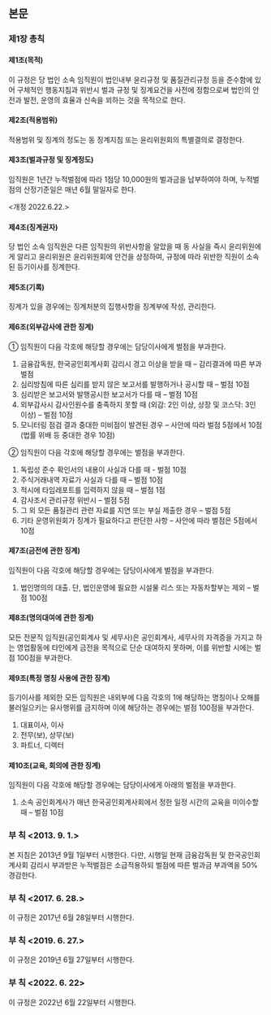 ## 본문

### 제1장 총칙

#### 제1조(목적)

이 규정은 당 법인 소속 임직원이 법인내부 윤리규정 및 품질관리규정 등을 준수함에 있어 구체적인 행동지침과 위반시 벌과 규정 및 징계요건을 사전에 정함으로써 법인의 안전과 발전, 운영의 효율과 신속을 꾀하는 것을 목적으로 한다.

#### 제2조(적용범위)

적용범위 및 징계의 정도는 동 징계지침 또는 윤리위원회의 특별결의로 결정한다.

#### 제3조(벌과규정 및 징계정도)

임직원은 1년간 누적벌점에 따라 1점당 10,000원의 벌과금을 납부하여야 하며, 누적벌점의 산정기준일은 매년 6월 말일자로 한다. 

<개정 2022.6.22.>

#### 제4조(징계권자)

당 법인 소속 임직원은 다른 임직원의 위반사항을 알았을 때 동 사실을 즉시 윤리위원에게 알리고 윤리위원은 윤리위원회에 안건을 상정하여, 규정에 따라 위반한 직원이 소속된 등기이사를 징계한다. 

#### 제5조(기록)

징계가 있을 경우에는 징계처분의 집행사항을 징계부에 작성, 관리한다.

#### 제6조(외부감사에 관한 징계)

① 임직원이 다음 각호에 해당할 경우에는 담당이사에게 벌점을 부과한다.

1.	금융감독원, 한국공인회계사회 감리시 경고 이상을 받을 때 – 감리결과에 따른 부과벌점
2.	심리방침에 따른 심리를 받지 않은 보고서를 발행하거나 공시할 때 – 벌점 10점
3.	심리받은 보고서와 발행공시한 보고서가 다를 때 – 벌점 10점
4.	외부감사시 감사인원수를 충족하지 못할 때 (외감: 2인 이상, 상장 및 코스닥: 3인 이상) – 벌점 10점
5.	모니터링 점검 결과 중대한 미비점이 발견된 경우 – 사안에 따라 벌점 5점에서 10점(법률 위배 등 중대한 경우 10점)

② 임직원이 다음 각호에 해당할 경우에는 벌점을 부과한다.

1.	독립성 준수 확인서의 내용이 사실과 다를 때 - 벌점 10점
2.	주식거래내역 자료가 사실과 다를 때 – 벌점 10점
3.	적시에 타임레포트를 입력하지 않을 때 – 벌점 1점
4.	감사조서 관리규정 위반시 – 벌점 5점
5.	그 외 모든 품질관리 관련 자료를 지연 또는 부실 제출한 경우 – 벌점 5점
6.	기타 운영위원회가 징계가 필요하다고 판단한 사항 – 사안에 따라 벌점은 5점에서 10점 
 
#### 제7조(금전에 관한 징계)

임직원이 다음 각호에 해당할 경우에는 담당이사에게 벌점을 부과한다.

1.	법인명의의 대출. 단, 법인운영에 필요한 시설물 리스 또는 자동차할부는 제외 – 벌점 100점

#### 제8조(명의대여에 관한 징계)
모든 전문직 임직원(공인회계사 및 세무사)은 공인회계사, 세무사의 자격증을 가지고 하는 영업활동에 타인에게 금전을 목적으로 단순 대여하지 못하며, 이를 위반할 시에는 벌점 100점을 부과한다.

#### 제9조(특정 명칭 사용에 관한 징계)

등기이사를 제외한 모든 임직원은 내외부에 다음 각호의 1에 해당하는 명칭이나 오해를 불러일으키는 유사행위를 금지하며 이에 해당하는 경우에는 벌점 100점을 부과한다.

1.	대표이사, 이사
2.	전무(보), 상무(보)
3.	파트너, 디렉터

#### 제10조(교육, 회의에 관한 징계)

임직원이 다음 각호에 해당할 경우에는 담당이사에게 아래의 벌점을 부과한다.

1.	소속 공인회계사가 매년 한국공인회계사회에서 정한 일정 시간의 교육을 미이수할 때 – 벌점 10점

### 부  칙 <2013. 9. 1.>

본 지침은 2013년 9월 1일부터 시행한다. 다만, 시행일 현재 금융감독원 및 한국공인회계사회 감리시 부과받은 누적벌점은 소급적용하되 벌점에 따른 벌과금 부과액을 50% 경감한다. 

### 부  칙 <2017. 6. 28.>

이 규정은 2017년 6월 28일부터 시행한다.

### 부  칙 <2019. 6. 27.>

이 규정은 2019년 6월 27일부터 시행한다.

### 부  칙 <2022. 6. 22>

이 규정은 2022년 6월 22일부터 시행한다.